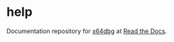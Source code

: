 # help
Documentation repository for [x64dbg](http://x64dbg.com) at [Read the Docs](https://readthedocs.org/projects/x64dbg).
